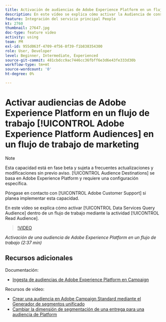 ```yaml
---
title: Activación de audiencias de Adobe Experience Platform en un flujo de trabajo
description: En este vídeo se explica cómo activar la Audiencia de consulta de servicios de datos dentro de un flujo de trabajo mediante la actividad "Leer audiencia".
feature: Integración del servicio principal People
kt: 2760
thumbnail: 27647.jpg
doc-type: feature video
activity: using
team: PM
exl-id: 955d063f-4709-4f56-8f39-f1b838354300
role: User, Developer
level: Beginner, Intermediate, Experienced
source-git-commit: 481cbdcc9ac7446cc36fbff6e3d6e43fe333d30b
workflow-type: tm+mt
source-wordcount: '0'
ht-degree: 0%

---
```


# Activar audiencias de Adobe Experience Platform en un flujo de trabajo [!UICONTROL Adobe Experience Platform Audiences] en un flujo de trabajo de marketing

>[!NOTE]
>
>Esta capacidad está en fase beta y sujeta a frecuentes actualizaciones y modificaciones sin previo aviso. [!UICONTROL Audience Destinations] se basa en Adobe Experience Platform y requiere una configuración específica.
>
>Póngase en contacto con [!UICONTROL Adobe Customer Support] si planea implementar esta capacidad.

En este vídeo se explica cómo activar [!UICONTROL Data Services Query Audience] dentro de un flujo de trabajo mediante la actividad [!UICONTROL Read Audience].

>[!VIDEO](https://video.tv.adobe.com/v/27647?quality=12)

*Activación de una audiencia de Adobe Experience Platform en un flujo de trabajo (2:37 min)*

## Recursos adicionales

Documentación:

* [Ingesta de audiencias de Adobe Experience Platform en Campaign](https://experienceleague.adobe.com/docs/campaign-standard/using/integrating-with-adobe-cloud/adobe-experience-platform/aep-sources-destinations/ingest-aep-data.html)

Recursos de vídeo:

* [Crear una audiencia en Adobe Campaign Standard mediante el Generador de segmentos unificado](/help/profiles-and-audiences/audience-destinations/creating-audiences-using-segment-builder.md)
* [Cambiar la dimensión de segmentación de una entrega para una audiencia de Platform](/help/profiles-and-audiences/audience-destinations/changing-targeting-dimension.md)
